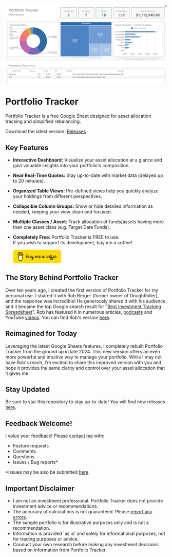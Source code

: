 ![screenshot](assets/images/screenshot.png)
# Portfolio Tracker

Portfolio Tracker is a free Google Sheet designed for asset allocation tracking and simplified rebalancing.

Download the latest version: [Releases](https://github.com/danbuchal/portfolio-tracker/releases)


## Key Features

* **Interactive Dashboard:** Visualize your asset allocation at a glance and gain valuable insights into your portfolio's composition.
* **Near Real-Time Quotes:** Stay up-to-date with market data (delayed up to 20 minutes).
* **Organized Table Views:** Pre-defined views help you quickly analyze your holdings from different perspectives.
* **Collapsible Column Groups:** Show or hide detailed information as needed, keeping your view clean and focused.
* **Multiple Classes / Asset**: Track allocation of funds/assets having more than one asset class (e.g. Target Date Funds).
* **Completely Free:** Portfolio Tracker is FREE to use.  
  If you wish to support its development, buy me a coffee!

  [![buy me a coffee](assets/images/bmc-button.png)](https://buymeacoffee.com/danbuchal)

## The Story Behind Portfolio Tracker

Over ten years ago, I created the first version of Portfolio Tracker for my personal use. I shared it with Rob Berger (former owner of DoughRoller), and the response was incredible! He generously shared it with his audience, and it became the top Google search result for "[Best Investment Tracking Spreadsheet](https://www.google.com/search?q=best+investment+tracking+spreadsheet)".  Rob has featured it in numerous articles, [podcasts](http://traffic.libsyn.com/doughroller/DR_179--Free_Investment_Tracking_Spreadsheet.mp3?dest-id=168596) and YouTube [videos](https://youtu.be/l8vrmBIzICE?si=tEFLBzc8b_WzA7Jl).  You can find Rob's version [here](https://robberger.com/investment-tracking-spreadsheet/).

## Reimagined for Today

Leveraging the latest Google Sheets features, I completely rebuilt Portfolio Tracker from the ground up in late 2024.  This new version offers an even more powerful and intuitive way to manage your portfolio. While I may not have Rob's reach, I'm excited to share this improved version with you and hope it provides the same clarity and control over your asset allocation that it gives me.

## Stay Updated

Be sure to star this repository to stay up-to-date!
You will find new releases [here](https://github.com/danbuchal/portfolio-tracker/releases).

## Feedback Welcome!

I value your feedback! Please [contact me](mailto:portfoliotracker@buchal.dev) with:

* Feature requests
* Comments
* Questions
* Issues / Bug reports*

*Issues may be also be submitted [here](https://github.com/danbuchal/portfolio-tracker/issues).

## Important Disclaimer

* I am not an investment professional. Portfolio Tracker does not provide investment advice or recommendations.
* The accuracy of calculations is not guaranteed. Please [report any errors](mailto:portfoliotracker@buchal.dev).
* The sample portfolio is for illustrative purposes only and is not a recommendation.
* Information is provided 'as is' and solely for informational purposes, not for trading purposes or advice.
* Conduct your own research before making any investment decisions based on information from Portfolio Tracker.
